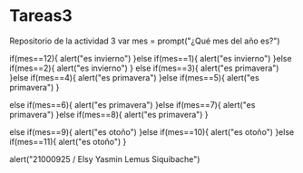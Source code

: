 # Tareas3
Repositorio de la actividad 3 
var mes = prompt("¿Qué mes del año es?") 

if(mes==12){
  alert("es invierno")
}else if(mes==1){
  alert("es invierno")
}else if(mes==2){
  alert("es invierno")
}
 else if(mes==3){
  alert("es primavera")
}else if(mes==4){
  alert("es primavera")
}else if(mes==5){
  alert("es primavera")
}
 
else if(mes==6){
  alert("es primavera")
}else if(mes==7){
  alert("es primavera")
}else if(mes==8){
  alert("es primavera")
}

else if(mes==9){
  alert("es otoño")
}else if(mes==10){
  alert("es otoño")
}else if(mes==11){
  alert("es otoño")
}

alert("21000925 / Elsy Yasmin Lemus Siquibache")
